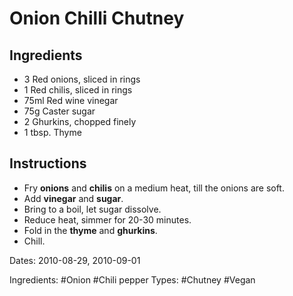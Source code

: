 # Onion Chilli Chutney

## Ingredients

* 3 Red onions, sliced in rings
* 1 Red chilis, sliced in rings
* 75ml Red wine vinegar
* 75g Caster sugar
* 2 Ghurkins, chopped finely
* 1 tbsp. Thyme

## Instructions

* Fry **onions** and **chilis** on a medium heat, till the onions are soft.
* Add **vinegar** and **sugar**.
* Bring to a boil, let sugar dissolve.
* Reduce heat, simmer for 20-30 minutes.
* Fold in the **thyme** and **ghurkins**.
* Chill.


Dates: 2010-08-29, 2010-09-01

Ingredients: #Onion #Chili pepper
Types: #Chutney #Vegan
